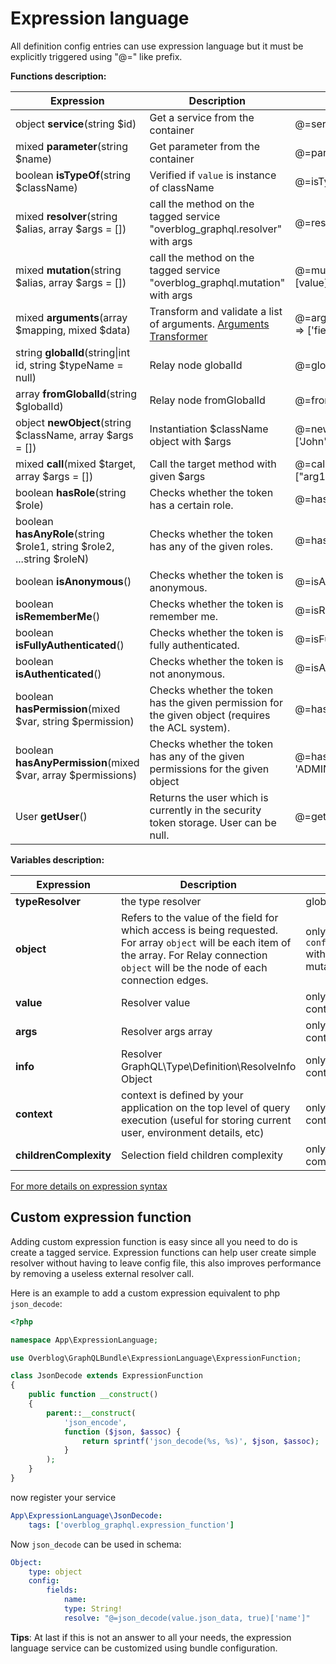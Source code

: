 Expression language
===================

All definition config entries can use expression language but it must be explicitly triggered using "@=" like prefix.

**Functions description:**

| Expression                                                             | Description                                                                                       | Usage                                                                    | Alias |
| ---------------------------------------------------------------------- | --------------------------------------------------------------------------------------------------| -------------------------------------------------------------------------| ----- |
| object **service**(string $id)                                         | Get a service from the container                                                                  | @=service('my_service').customMethod()                                   | serv  |
| mixed **parameter**(string $name)                                      | Get parameter from the container                                                                  | @=parameter('kernel.debug')                                              | param |
| boolean **isTypeOf**(string $className)                                | Verified if `value` is instance of className                                                      | @=isTypeOf('AppBundle\\User\\User')                                      |
| mixed **resolver**(string $alias, array $args = [])                    | call the method on the tagged service "overblog_graphql.resolver" with args                       | @=resolver('blog_by_id', [value['blogID']]                               | res   |
| mixed **mutation**(string $alias, array $args = [])                    | call the method on the tagged service "overblog_graphql.mutation" with args                       | @=mutation('remove_post_from_community', [value])                        | mut   |
| mixed **arguments**(array $mapping, mixed $data)                       | Transform and validate a list of arguments. [Arguments Transformer](arguments-transformer.md)     | @=arguments(['input' => 'MyInput'], ['input' => ['field1' => "value1"]]) |
| string **globalId**(string\|int id, string $typeName = null)           | Relay node globalId                                                                               | @=globalId(15, 'User')                                                   |
| array **fromGlobalId**(string $globalId)                               | Relay node fromGlobalId                                                                           | @=fromGlobalId('QmxvZzox')                                               |
| object **newObject**(string $className, array $args = [])              | Instantiation $className object with $args                                                        | @=newObject('AppBundle\\User\\User', ['John', 15])                       |
| mixed **call**(mixed $target, array $args = [])                        | Call the target method with given $args                                                           | @=call(service('my_service').method, ["arg1", 2])                        |
| boolean **hasRole**(string $role)                                      | Checks whether the token has a certain role.                                                      | @=hasRole('ROLE_API')                                                    |
| boolean **hasAnyRole**(string $role1, string $role2, ...string $roleN) | Checks whether the token has any of the given roles.                                              | @=hasAnyRole('ROLE_API', 'ROLE_ADMIN')                                   |
| boolean **isAnonymous**()                                              | Checks whether the token is anonymous.                                                            | @=isAnonymous()                                                          |
| boolean **isRememberMe**()                                             | Checks whether the token is remember me.                                                          | @=isRememberMe()                                                         |
| boolean **isFullyAuthenticated**()                                     | Checks whether the token is fully authenticated.                                                  | @=isFullyAuthenticated()                                                 |
| boolean **isAuthenticated**()                                          | Checks whether the token is not anonymous.                                                        | @=isAuthenticated()                                                      |
| boolean **hasPermission**(mixed $var, string $permission)              | Checks whether the token has the given permission for the given object (requires the ACL system). | @=hasPermission(object, 'OWNER')                                         |
| boolean **hasAnyPermission**(mixed $var, array $permissions)           | Checks whether the token has any of the given permissions for the given object                    | @=hasAnyPermission(object, ['OWNER', 'ADMIN'])                           |
| User **getUser**()                                                     | Returns the user which is currently in the security token storage. User can be null.              | @=getUser()                                                              |


**Variables description:**

| Expression             | Description                                                                                                                                                                                       | Scope                                                                                      |
| ---------------------- | ------------------------------------------------------------------------------------------------------------------------------------------------------------------------------------------------- | ------------------------------------------------------------------------------------------ |
| **typeResolver**       | the type resolver                                                                                                                                                                                 | global                                                                                     |
| **object**             | Refers to the value of the field for which access is being requested. For array `object` will be each item of the array. For Relay connection `object` will be the node of each connection edges. | only available for `config.fields.*.access` with query operation or mutation payload type. |
| **value**              | Resolver value                                                                                                                                                                                    | only available in resolve context                                                          |
| **args**               | Resolver args array                                                                                                                                                                               | only available in resolve context                                                          |
| **info**               | Resolver GraphQL\Type\Definition\ResolveInfo Object                                                                                                                                               | only available in resolve context                                                          |
| **context**            | context is defined by your application on the top level of query execution (useful for storing current user, environment details, etc)                                                            | only available in resolve context                                                          |
| **childrenComplexity** | Selection field children complexity                                                                                                                                                               | only available in complexity context                                                       |

[For more details on expression syntax](http://symfony.com/doc/current/components/expression_language/syntax.html)

Custom expression function
--------------------------

Adding custom expression function is easy since all you need to do is create a tagged service.
Expression functions can help user create simple resolver without having to leave config file,
this also improves performance by removing a useless external resolver call.

Here is an example to add a custom expression equivalent to php `json_decode`:

```php
<?php

namespace App\ExpressionLanguage;

use Overblog\GraphQLBundle\ExpressionLanguage\ExpressionFunction;

class JsonDecode extends ExpressionFunction
{
    public function __construct()
    {
        parent::__construct(
            'json_encode',
            function ($json, $assoc) {
                return sprintf('json_decode(%s, %s)', $json, $assoc);
            }
        );
    }
}
```

now register your service

```yaml
App\ExpressionLanguage\JsonDecode:
    tags: ['overblog_graphql.expression_function']
```

Now `json_decode` can be used in schema:

```yaml
Object:
    type: object
    config:
        fields:
            name:
            type: String!
            resolve: "@=json_decode(value.json_data, true)['name']"
```

**Tips**: At last if this is not an answer to all your needs, the expression language service can be customized
using bundle configuration.
